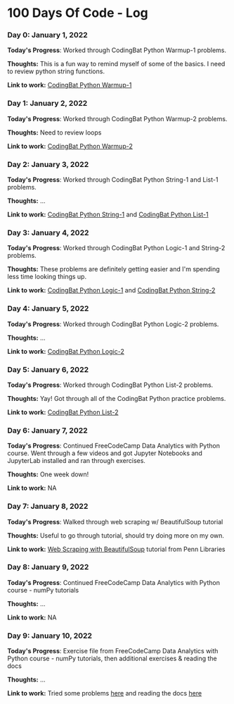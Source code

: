 # 100 Days Of Code - Log

### Day 0: January 1, 2022

**Today's Progress**: Worked through CodingBat Python Warmup-1 problems.

**Thoughts:** This is a fun way to remind myself of some of the basics. I need to review python string functions.

**Link to work:** [CodingBat Python Warmup-1](https://codingbat.com/python/Warmup-1)

### Day 1: January 2, 2022

**Today's Progress**: Worked through CodingBat Python Warmup-2 problems.

**Thoughts:** Need to review loops

**Link to work:** [CodingBat Python Warmup-2](https://codingbat.com/python/Warmup-2)

### Day 2: January 3, 2022

**Today's Progress**: Worked through CodingBat Python String-1 and List-1 problems.

**Thoughts:** ...

**Link to work:** [CodingBat Python String-1](https://codingbat.com/python/String-1) and [CodingBat Python List-1](https://codingbat.com/python/List-1)

### Day 3: January 4, 2022

**Today's Progress**: Worked through CodingBat Python Logic-1 and String-2 problems.

**Thoughts:** These problems are definitely getting easier and I'm spending less time looking things up.

**Link to work:** [CodingBat Python Logic-1](https://codingbat.com/python/Logic-1) and [CodingBat Python String-2](https://codingbat.com/python/String-2)

### Day 4: January 5, 2022

**Today's Progress**: Worked through CodingBat Python Logic-2 problems.

**Thoughts:** ...

**Link to work:** [CodingBat Python Logic-2](https://codingbat.com/python/Logic-2)

### Day 5: January 6, 2022

**Today's Progress**: Worked through CodingBat Python List-2 problems.

**Thoughts:** Yay! Got through all of the CodingBat Python practice problems. 

**Link to work:** [CodingBat Python List-2](https://codingbat.com/python/List-2)

### Day 6: January 7, 2022

**Today's Progress**: Continued FreeCodeCamp Data Analytics with Python course. Went through a few videos and got Jupyter Notebooks and JupyterLab installed and ran through exercises.

**Thoughts:** One week down!

**Link to work:** NA

### Day 7: January 8, 2022

**Today's Progress**: Walked through web scraping w/ BeautifulSoup tutorial

**Thoughts:** Useful to go through tutorial, should try doing more on my own.

**Link to work:** [Web Scraping with BeautifulSoup](https://www.library.upenn.edu/blogs/rdds/scraping-open-data-web-beautifulsoup) tutorial from Penn Libraries

### Day 8: January 9, 2022

**Today's Progress**: Continued FreeCodeCamp Data Analytics with Python course - numPy tutorials

**Thoughts:** ...

**Link to work:** NA

### Day 9: January 10, 2022

**Today's Progress**: Exercise file from FreeCodeCamp Data Analytics with Python course - numPy tutorials, then additional exercises & reading the docs

**Thoughts:** ...

**Link to work:** Tried some problems [here](https://www.w3resource.com/python-exercises/numpy/index-array.php) and reading the docs [here](https://numpy.org/doc/stable/user/absolute_beginners.html)

